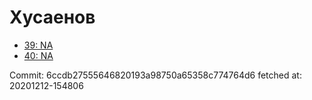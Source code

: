 # Хусаенов
- [39: NA](39.md)
- [40: NA](40.md)

Commit: 6ccdb27555646820193a98750a65358c774764d6
 fetched at: 20201212-154806
